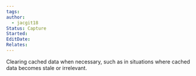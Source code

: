 ```yaml
---
tags: 
author:
  - jacgit18
Status: Capture
Started: 
EditDate: 
Relates:
---
```

 Clearing cached data when necessary, such as in situations where cached data becomes stale or irrelevant.
